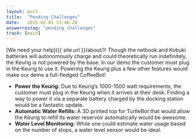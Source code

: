 ```yaml
---
layout: post
title:  "Pending Challenges"
date:   2015-02-01 13:46:28
answerrostag: "pending_challenges"
track: [main]
---
```


[We need your help]({{ site.url }}/about/)! Though the netbook and Kobuki batteries will autonomously charge and could theoretically run indefinitely, the Keurig is *not* powered by the base. In our demo the customer must plug in the Keurig to use it. Powering the Keurig plus a few other features would make our demo a full-fledged CoffeeBot!

- **Power the Keurig:** Due to Keurig’s 1000-1500 watt requirements, the customer must plug in the Keurig when it arrives at their desk. Finding a way to power it via a separate battery charged by the docking station would be a fantastic update.
- **Automatic Water Refills:** A 3D printed top for TurtleBot that would allow the Keurig to refill its water reservoir automatically would be awesome.
- **Water Level Monitoring:** While one could estimate water usage based on the number of stops, a water level sensor would be ideal.
